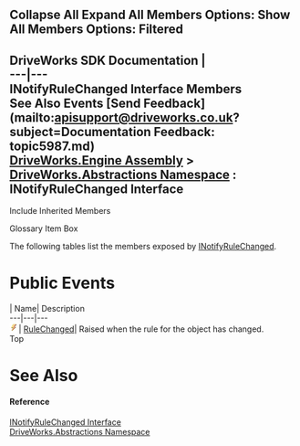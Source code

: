 Collapse All Expand All Members Options: Show All  Members Options: Filtered   
---  
DriveWorks SDK Documentation  |   
---|---  
INotifyRuleChanged Interface Members   
See Also Events [Send Feedback](mailto:apisupport@driveworks.co.uk?subject=Documentation Feedback: topic5987.md)  
[DriveWorks.Engine Assembly](topic2156.md) > [DriveWorks.Abstractions Namespace](topic5939.md) : INotifyRuleChanged Interface  
---  
  
Include Inherited Members    


Glossary Item Box

The following tables list the members exposed by [INotifyRuleChanged](topic5987.md).

# Public Events

| Name| Description  
---|---|---  
![ Event](dotnetimages/Event.gif)| [RuleChanged](topic5992.md)| Raised when the rule for the object has changed.   
Top

# See Also

#### Reference

[INotifyRuleChanged Interface](topic5987.md)   
[DriveWorks.Abstractions Namespace](topic5939.md)


